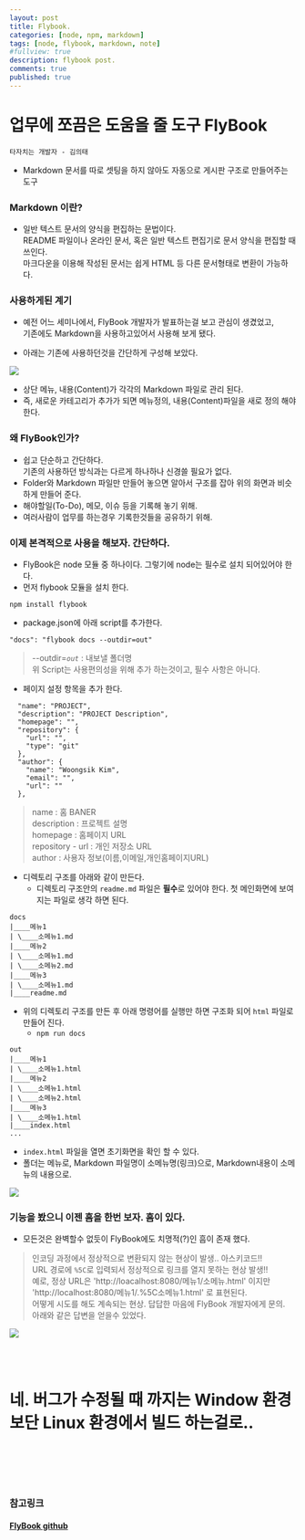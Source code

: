 ```yaml
---
layout: post
title: Flybook.
categories: [node, npm, markdown]
tags: [node, flybook, markdown, note]
#fullview: true
description: flybook post.
comments: true
published: true
---
```



업무에 쪼끔은 도움을 줄 도구 FlyBook
=====

`타자치는 개발자 - 김의태`

* Markdown 문서를 따로 셋팅을 하지 않아도 자동으로 게시판 구조로 만들어주는 도구

### Markdown 이란?

* 일반 텍스트 문서의 양식을 편집하는 문법이다.<br/>
  README 파일이나 온라인 문서, 혹은 일반 텍스트 편집기로 문서 양식을 편집할 때 쓰인다.<br/>
  마크다운을 이용해 작성된 문서는 쉽게 HTML 등 다른 문서형태로 변환이 가능하다.

### 사용하게된 계기

* 예전 어느 세미나에서, FlyBook 개발자가 발표하는걸 보고 관심이 생겼었고,<br/>
기존에도 Markdown을 사용하고있어서 사용해 보게 됐다.

* 아래는 기존에 사용하던것을 간단하게 구성해 보았다.

![](/images/2017/2017-09-20-flybook_1.PNG)

* 상단 메뉴, 내용(Content)가 각각의 Markdown 파일로 관리 된다.
* 즉, 새로운 카테고리가 추가가 되면 메뉴정의, 내용(Content)파일을 새로 정의 해야 한다.



### 왜 FlyBook인가?
* 쉽고 단순하고 간단하다.<br/>
기존의 사용하던 방식과는 다르게 하나하나 신경쓸 필요가 없다.<br/>
* Folder와 Markdown 파일만 만들어 놓으면 알아서 구조를 잡아 위의 화면과 비슷하게 만들어 준다.
* 해야할일(To-Do), 메모, 이슈 등을 기록해 놓기 위해.
* 여러사람이 업무를 하는경우 기록한것들을 공유하기 위해.


### 이제 본격적으로 사용을 해보자. 간단하다.

* FlyBook은 node 모듈 중 하나이다. 그렇기에 node는 필수로 설치 되어있어야 한다.
* 먼저 flybook 모듈을 설치 한다.
```
npm install flybook
```

* package.json에 아래 script를 추가한다.
```
"docs": "flybook docs --outdir=out"
```
> --outdir=*`out`* : 내보낼 폴더명<br/>
> 위 Script는 사용편의성을 위해 추가 하는것이고, 필수 사항은 아니다.

* 페이지 설정 항목을 추가 한다.
```
  "name": "PROJECT",
  "description": "PROJECT Description",
  "homepage": "",
  "repository": {
    "url": "",
    "type": "git"
  },
  "author": {
    "name": "Woongsik Kim",
    "email": "",
    "url": ""
  },
```

> name : 홈 BANER<br/>
> description : 프로젝트 설명<br/>
> homepage : 홈페이지 URL<br/>
> repository - url : 개인 저장소 URL<br/>
> author : 사용자 정보(이름,이메일,개인홈페이지URL)


* 디렉토리 구조를 아래와 같이 만든다.
  * 디렉토리 구조안의 `readme.md` 파일은 **필수**로 있어야 한다. 첫 메인화면에 보여지는 파일로 생각 하면 된다.
`````
docs
|____메뉴1
| \____소메뉴1.md
|____메뉴2
| \____소메뉴1.md
| \____소메뉴2.md
|____메뉴3
| \____소메뉴1.md
|____readme.md
`````

* 위의 디렉토리 구조를 만든 후 아래 명령어를 실행만 하면 구조화 되어 `html` 파일로 만들어 진다.
  * `npm run docs`

`````
out
|____메뉴1
| \____소메뉴1.html
|____메뉴2
| \____소메뉴1.html
| \____소메뉴2.html
|____메뉴3
| \____소메뉴1.html
|____index.html
...
`````

* `index.html` 파일을 열면 초기화면을 확인 할 수 있다.
* 폴더는 메뉴로, Markdown 파일명이 소메뉴명(링크)으로, Markdown내용이 소메뉴의 내용으로.

![](/images/2017/2017-09-20-flybook_2.PNG)


### 기능을 봤으니 이젠 흠을 한번 보자. 흠이 있다.

* 모든것은 완벽할수 없듯이 FlyBook에도 치명적(?)인 흠이 존재 했다.
> 인코딩 과정에서 정상적으로 변환되지 않는 현상이 발생.. 아스키코드!!<br/>
> URL 경로에 `%5C`로 입력되서 정상적으로 링크를 열지 못하는 현상 발생!!<br/>
> 예로, 정상 URL은 'http://loacalhost:8080/메뉴1/소메뉴.html' 이지만<br/>
> 'http://localhost:8080/메뉴1/.%5C소메뉴1.html' 로 표현된다.<br/>
> 어떻게 시도를 해도 계속되는 현상. 답답한 마음에 FlyBook 개발자에게 문의.<br/>
> 아래와 같은 답변을 얻을수 있었다.

![](/images/2017/2017-09-20-flybook_3.PNG)

<br/><br/>
# 네. 버그가 수정될 때 까지는 Window 환경보단 Linux 환경에서 빌드 하는걸로..

<br/><br/><br/><br/>
### 참고링크
#### [FlyBook github](https://github.com/rhiokim/flybook)